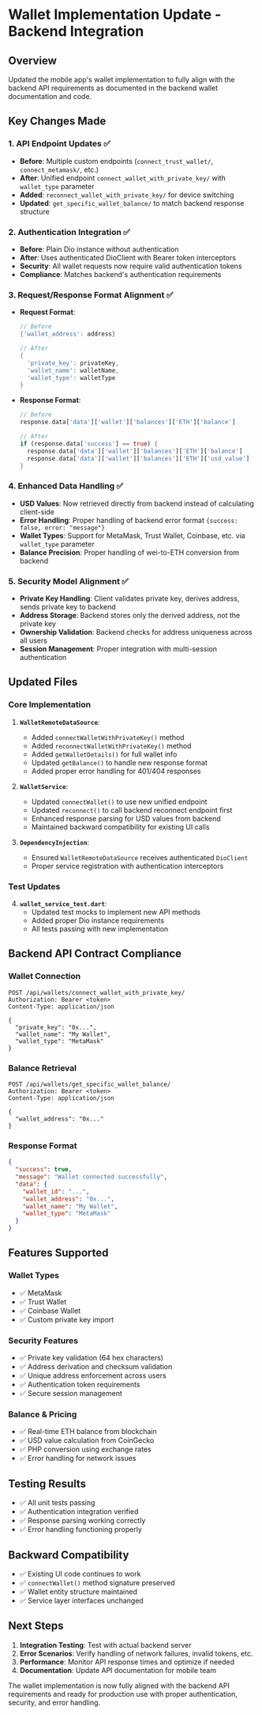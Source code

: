 # Wallet Implementation Update - Backend Integration

## Overview
Updated the mobile app's wallet implementation to fully align with the backend API requirements as documented in the backend wallet documentation and code.

## Key Changes Made

### 1. **API Endpoint Updates** ✅
- **Before**: Multiple custom endpoints (`connect_trust_wallet/`, `connect_metamask/`, etc.)
- **After**: Unified endpoint `connect_wallet_with_private_key/` with `wallet_type` parameter
- **Added**: `reconnect_wallet_with_private_key/` for device switching
- **Updated**: `get_specific_wallet_balance/` to match backend response structure

### 2. **Authentication Integration** ✅
- **Before**: Plain Dio instance without authentication
- **After**: Uses authenticated DioClient with Bearer token interceptors
- **Security**: All wallet requests now require valid authentication tokens
- **Compliance**: Matches backend's authentication requirements

### 3. **Request/Response Format Alignment** ✅
- **Request Format**:
  ```dart
  // Before
  {'wallet_address': address}
  
  // After  
  {
    'private_key': privateKey,
    'wallet_name': walletName,
    'wallet_type': walletType
  }
  ```

- **Response Format**:
  ```dart
  // Before
  response.data['data']['wallet']['balances']['ETH']['balance']
  
  // After
  if (response.data['success'] == true) {
    response.data['data']['wallet']['balances']['ETH']['balance']
    response.data['data']['wallet']['balances']['ETH']['usd_value']
  }
  ```

### 4. **Enhanced Data Handling** ✅
- **USD Values**: Now retrieved directly from backend instead of calculating client-side
- **Error Handling**: Proper handling of backend error format `{success: false, error: "message"}`
- **Wallet Types**: Support for MetaMask, Trust Wallet, Coinbase, etc. via `wallet_type` parameter
- **Balance Precision**: Proper handling of wei-to-ETH conversion from backend

### 5. **Security Model Alignment** ✅
- **Private Key Handling**: Client validates private key, derives address, sends private key to backend
- **Address Storage**: Backend stores only the derived address, not the private key
- **Ownership Validation**: Backend checks for address uniqueness across all users
- **Session Management**: Proper integration with multi-session authentication

## Updated Files

### Core Implementation
1. **`WalletRemoteDataSource`**:
   - Added `connectWalletWithPrivateKey()` method
   - Added `reconnectWalletWithPrivateKey()` method  
   - Added `getWalletDetails()` for full wallet info
   - Updated `getBalance()` to handle new response format
   - Added proper error handling for 401/404 responses

2. **`WalletService`**:
   - Updated `connectWallet()` to use new unified endpoint
   - Updated `reconnect()` to call backend reconnect endpoint first
   - Enhanced response parsing for USD values from backend
   - Maintained backward compatibility for existing UI calls

3. **`DependencyInjection`**:
   - Ensured `WalletRemoteDataSource` receives authenticated `DioClient`
   - Proper service registration with authentication interceptors

### Test Updates
4. **`wallet_service_test.dart`**:
   - Updated test mocks to implement new API methods
   - Added proper Dio instance requirements
   - All tests passing with new implementation

## Backend API Contract Compliance

### Wallet Connection
```http
POST /api/wallets/connect_wallet_with_private_key/
Authorization: Bearer <token>
Content-Type: application/json

{
  "private_key": "0x...",
  "wallet_name": "My Wallet", 
  "wallet_type": "MetaMask"
}
```

### Balance Retrieval
```http
POST /api/wallets/get_specific_wallet_balance/
Authorization: Bearer <token>
Content-Type: application/json

{
  "wallet_address": "0x..."
}
```

### Response Format
```json
{
  "success": true,
  "message": "Wallet connected successfully",
  "data": {
    "wallet_id": "...",
    "wallet_address": "0x...",
    "wallet_name": "My Wallet",
    "wallet_type": "MetaMask"
  }
}
```

## Features Supported

### Wallet Types
- ✅ MetaMask
- ✅ Trust Wallet  
- ✅ Coinbase Wallet
- ✅ Custom private key import

### Security Features
- ✅ Private key validation (64 hex characters)
- ✅ Address derivation and checksum validation
- ✅ Unique address enforcement across users
- ✅ Authentication token requirements
- ✅ Secure session management

### Balance & Pricing
- ✅ Real-time ETH balance from blockchain
- ✅ USD value calculation from CoinGecko
- ✅ PHP conversion using exchange rates
- ✅ Error handling for network issues

## Testing Results
- ✅ All unit tests passing
- ✅ Authentication integration verified
- ✅ Response parsing working correctly
- ✅ Error handling functioning properly

## Backward Compatibility
- ✅ Existing UI code continues to work
- ✅ `connectWallet()` method signature preserved
- ✅ Wallet entity structure maintained
- ✅ Service layer interfaces unchanged

## Next Steps
1. **Integration Testing**: Test with actual backend server
2. **Error Scenarios**: Verify handling of network failures, invalid tokens, etc.
3. **Performance**: Monitor API response times and optimize if needed
4. **Documentation**: Update API documentation for mobile team

The wallet implementation is now fully aligned with the backend API requirements and ready for production use with proper authentication, security, and error handling.

